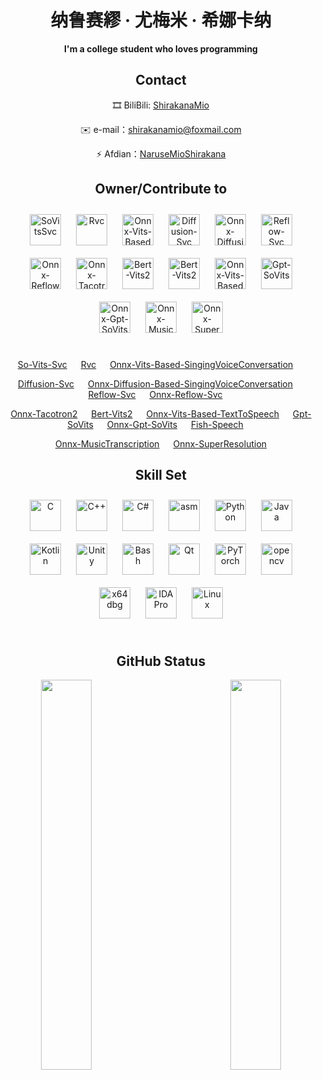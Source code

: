 # <div align="center">纳鲁赛繆 · 尤梅米 · 希娜卡纳</div>
<div align="center"><b>I'm a college student who loves programming</b></div>

## <div align="center">Contact</div>

<div align="center">

🎞️ BiliBili: [ShirakanaMio](https://space.bilibili.com/108592413)

✉️ e-mail：shirakanamio@foxmail.com
  
⚡ Afdian：[NaruseMioShirakana](https://afdian.net/a/NaruseMioShirakana)

</div>

## <div align="center">Owner/Contribute to</div>

<table>
  <tr>
      <div align="center">
        <a href="https://github.com/svc-develop-team/so-vits-svc" target="_blank"><img style="margin: 10px" src="https://avatars.githubusercontent.com/u/127122328?s=400&u=5395a98a4f945a3a50cb0cc96c2747505d190dbc&v=4" alt="SoVitsSvc" height="50" /></a> 
        <a href="https://github.com/RVC-Project/Retrieval-based-Voice-Conversion-WebUI" target="_blank"><img style="margin: 10px" src="https://avatars.githubusercontent.com/u/131328897?s=200&v=4" alt="Rvc" height="50" /></a> 
        <a href="https://github.com/NaruseMioShirakana/DragonianLib/blob/master/OnnxLibrary/SingingVoiceConversion/Modules/header/Models/VitsSvc.hpp" target="_blank"><img style="margin: 10px" src="https://avatars.githubusercontent.com/u/40709280?v=4" alt="Onnx-Vits-Based-SingingVoiceConversation" height="50" /></a> 
        <a href="https://github.com/CNChTu/Diffusion-SVC" target="_blank"><img style="margin: 10px" src="https://avatars.githubusercontent.com/u/36254426?v=4" alt="Diffusion-Svc" height="50" /></a> 
        <a href="https://github.com/NaruseMioShirakana/DragonianLib/blob/master/OnnxLibrary/SingingVoiceConversion/Modules/header/Models/DiffSvc.hpp" target="_blank"><img style="margin: 10px" src="https://avatars.githubusercontent.com/u/40709280?v=4" alt="Onnx-Diffusion-Based-SingingVoiceConversation" height="50" /></a> 
        <a href="https://github.com/CNChTu/Diffusion-SVC" target="_blank"><img style="margin: 10px" src="https://avatars.githubusercontent.com/u/36254426?v=4" alt="Reflow-Svc" height="50" /></a> 
        <a href="https://github.com/NaruseMioShirakana/DragonianLib/blob/master/OnnxLibrary/SingingVoiceConversion/Modules/header/Models/ReflowSvc.hpp" target="_blank"><img style="margin: 10px" src="https://avatars.githubusercontent.com/u/40709280?v=4" alt="Onnx-Reflow-Svc" height="50" /></a> 
        <a href="https://github.com/NaruseMioShirakana/DragonianVoice/blob/master/libtts/Modules/Models/header/Tacotron.hpp" target="_blank"><img style="margin: 10px" src="https://avatars.githubusercontent.com/u/40709280?v=4" alt="Onnx-Tacotron2" height="50" /></a> 
        <a href="https://github.com/fishaudio/Bert-VITS2" target="_blank"><img style="margin: 10px" src="https://avatars.githubusercontent.com/u/122017386" alt="Bert-Vits2" height="50" /></a> 
        <a href="https://github.com/fishaudio/fish-speech" target="_blank"><img style="margin: 10px" src="https://avatars.githubusercontent.com/u/122017386" alt="Bert-Vits2" height="50" /></a> 
        <a href="https://github.com/NaruseMioShirakana/DragonianLib/blob/master/OnnxLibrary/TextToSpeech/Modules/Models/Header/Vits.hpp" target="_blank"><img style="margin: 10px" src="https://avatars.githubusercontent.com/u/40709280?v=4" alt="Onnx-Vits-Based-TextToSpeech" height="50" /></a> 
        <a href="https://github.com/RVC-Boss/GPT-SoVITS" target="_blank"><img style="margin: 10px" src="https://avatars.githubusercontent.com/u/131328897?s=200&v=4" alt="Gpt-SoVits" height="50" /></a> 
        <a href="https://github.com/NaruseMioShirakana/DragonianLib/blob/master/OnnxLibrary/TextToSpeech/Modules/Models/Header/GPT-SoVits.hpp" target="_blank"><img style="margin: 10px" src="https://avatars.githubusercontent.com/u/40709280?v=4" alt="Onnx-Gpt-SoVits" height="50" /></a> 
        <a href="https://github.com/NaruseMioShirakana/DragonianLib/tree/master/OnnxLibrary/MusicTranscription" target="_blank"><img style="margin: 10px" src="https://avatars.githubusercontent.com/u/40709280?v=4" alt="Onnx-MusicTranscription" height="50" /></a> 
        <a href="https://github.com/NaruseMioShirakana/DragonianLib/tree/master/OnnxLibrary/SuperResolution" target="_blank"><img style="margin: 10px" src="https://avatars.githubusercontent.com/u/40709280?v=4" alt="Onnx-SuperResolution" height="50" /></a> 
      </div>
  </tr>
</table>

<div align="center">
  
[So-Vits-Svc](https://github.com/svc-develop-team/so-vits-svc) &emsp;
[Rvc](https://github.com/RVC-Project/Retrieval-based-Voice-Conversion-WebUI) &emsp;
[Onnx-Vits-Based-SingingVoiceConversation](https://github.com/NaruseMioShirakana/DragonianLib/blob/master/OnnxLibrary/SingingVoiceConversion/Modules/header/Models/VitsSvc.hpp) &emsp;

[Diffusion-Svc](https://github.com/CNChTu/Diffusion-SVC) &emsp;
[Onnx-Diffusion-Based-SingingVoiceConversation](https://github.com/NaruseMioShirakana/DragonianLib/blob/master/OnnxLibrary/SingingVoiceConversion/Modules/header/Models/DiffSvc.hpp) &emsp;
[Reflow-Svc](https://github.com/CNChTu/Diffusion-SVC) &emsp;
[Onnx-Reflow-Svc](https://github.com/NaruseMioShirakana/DragonianLib/blob/master/OnnxLibrary/SingingVoiceConversion/Modules/header/Models/ReflowSvc.hpp) &emsp;

[Onnx-Tacotron2](https://github.com/NaruseMioShirakana/DragonianVoice/blob/master/libtts/Modules/Models/header/Tacotron.hpp) &emsp;
[Bert-Vits2](https://github.com/fishaudio/Bert-VITS2) &emsp;
[Onnx-Vits-Based-TextToSpeech](https://github.com/NaruseMioShirakana/DragonianLib/blob/master/OnnxLibrary/TextToSpeech/Modules/Models/Header/Vits.hpp) &emsp;
[Gpt-SoVits](https://github.com/RVC-Boss/GPT-SoVITS) &emsp;
[Onnx-Gpt-SoVits](https://github.com/NaruseMioShirakana/DragonianLib/blob/master/OnnxLibrary/TextToSpeech/Modules/Models/Header/GPT-SoVits.hpp) &emsp;
[Fish-Speech](https://github.com/fishaudio/fish-speech) &emsp;

[Onnx-MusicTranscription](https://github.com/NaruseMioShirakana/DragonianLib/tree/master/OnnxLibrary/MusicTranscription) &emsp;
[Onnx-SuperResolution](https://github.com/NaruseMioShirakana/DragonianLib/tree/master/OnnxLibrary/SuperResolution)

</div>


## <div align="center">Skill Set </div>

<table>
  <tr>
      <div align="center">
        <a href="https://www.cprogramming.com/" target="_blank"><img style="margin: 10px" src="https://profilinator.rishav.dev/skills-assets/c-original.svg" alt="C" height="50" /></a> 
        <a href="https://www.cplusplus.com/" target="_blank"><img style="margin: 10px" src="https://profilinator.rishav.dev/skills-assets/cplusplus-original.svg" alt="C++" height="50" /></a>  
        <a href="https://docs.microsoft.com/en-us/dotnet/csharp/" target="_blank"><img style="margin: 10px" src="https://profilinator.rishav.dev/skills-assets/csharp-original.svg" alt="C#" height="50" /></a>  
        <img style="margin: 10px" src="https://github.com/get-icon/geticon/blob/master/icons/assembly.svg" alt="asm" height="50" />
        <a href="https://www.python.org/" target="_blank"><img style="margin: 10px" src="https://profilinator.rishav.dev/skills-assets/python-original.svg" alt="Python" height="50" /></a> 
        <a href="https://www.java.com/" target="_blank"><img style="margin: 10px" src="https://profilinator.rishav.dev/skills-assets/java-original-wordmark.svg" alt="Java" height="50" /></a>  
        <a href="https://kotlinlang.org/" target="_blank"><img style="margin: 10px" src="https://profilinator.rishav.dev/skills-assets/kotlinlang-icon.svg" alt="Kotlin" height="50" /></a>
        <a href="https://unity.com/" target="_blank"><img style="margin: 10px" src="https://profilinator.rishav.dev/skills-assets/unity.png" alt="Unity" height="50" /></a> 
        <a href="https://www.gnu.org/software/bash/" target="_blank"><img style="margin: 10px" src="https://profilinator.rishav.dev/skills-assets/gnu_bash-icon.svg" alt="Bash" height="50" /></a>
        <a href="https://www.qt.io/" target="_blank"><img style="margin: 10px" src="https://upload.wikimedia.org/wikipedia/commons/0/0b/Qt_logo_2016.svg" alt="Qt" height="50" /></a>
        <a href="https://pytorch.org/" target="_blank"><img style="margin: 10px" src="https://profilinator.rishav.dev/skills-assets/pytorch-icon.svg" alt="PyTorch" height="50" /></a>  
        <a href="https://opencv.org/" target="_blank"><img style="margin: 10px" src="https://www.vectorlogo.zone/logos/opencv/opencv-icon.svg" alt="opencv" height="50" /></a>
        <a href="https://github.com/x64dbg/x64dbg" target="_blank"><img style="margin: 10px" src="https://avatars.githubusercontent.com/u/7937360?s=48&v=4" alt="x64dbg" height="50" /></a>  
        <a href="https://hex-rays.com/" target="_blank"><img style="margin: 10px" src="https://s2.loli.net/2024/11/11/Db1mXGwurH4pcFK.jpg" alt="IDA Pro" height="50" /></a>  
        <a href="https://www.linux.org/" target="_blank"><img style="margin: 10px" src="https://profilinator.rishav.dev/skills-assets/linux-original.svg" alt="Linux" height="50" /></a>   
      </div>
  </tr>
</table>

## <div align="center">GitHub Status</div>

<div align="center" width="100%">
<img src="https://github-readme-stats.vercel.app/api?username=NaruseMioShirakana&show_icons=true&count_private=true&hide_border=true" align="left" width="40%"/>
<img src="https://github-readme-stats.vercel.app/api/top-langs/?username=NaruseMioShirakana&hide_border=true&layout=compact&count_private=true" align="right" width="40%" />
</div>


